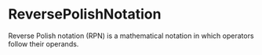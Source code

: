 # ReversePolishNotation
Reverse Polish notation (RPN) is a mathematical notation in which operators follow their operands.
